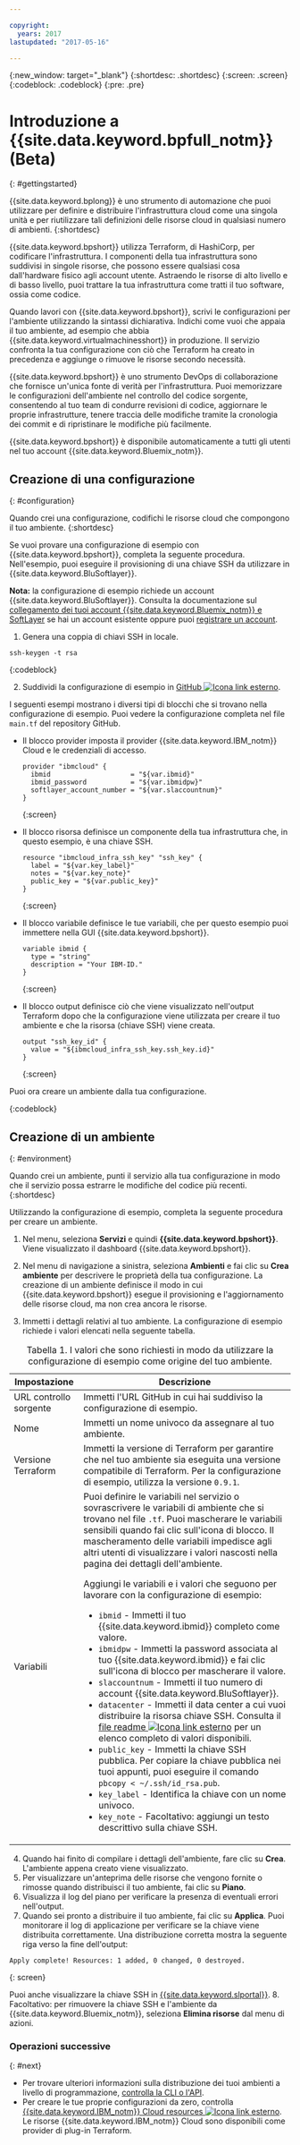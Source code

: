 ```yaml
---

copyright:
  years: 2017
lastupdated: "2017-05-16"

---
```


{:new_window: target="_blank"}
{:shortdesc: .shortdesc}
{:screen: .screen}
{:codeblock: .codeblock}
{:pre: .pre}

# Introduzione a {{site.data.keyword.bpfull_notm}} (Beta)
{: #gettingstarted}

{{site.data.keyword.bplong}} è uno strumento di automazione che puoi utilizzare per definire e distribuire l'infrastruttura cloud come una singola unità e per riutilizzare tali definizioni delle risorse cloud in qualsiasi numero di ambienti.
{:shortdesc}

{{site.data.keyword.bpshort}} utilizza Terraform, di HashiCorp, per codificare l'infrastruttura. I componenti della tua infrastruttura sono suddivisi in singole risorse, che possono essere qualsiasi cosa dall'hardware fisico agli account utente. Astraendo le risorse di alto livello e di basso livello, puoi trattare la tua infrastruttura come tratti il tuo software, ossia come codice.  

Quando lavori con {{site.data.keyword.bpshort}}, scrivi le configurazioni per l'ambiente utilizzando la sintassi dichiarativa. Indichi come vuoi che appaia il tuo ambiente, ad esempio che abbia {{site.data.keyword.virtualmachinesshort}} in produzione. Il servizio confronta la tua configurazione con ciò che Terraform ha creato in precedenza e aggiunge o rimuove le risorse secondo necessità.

{{site.data.keyword.bpshort}} è uno strumento DevOps di collaborazione che fornisce un'unica fonte di verità per l'infrastruttura. Puoi memorizzare le configurazioni dell'ambiente nel controllo del codice sorgente, consentendo al tuo team di condurre revisioni di codice, aggiornare le proprie infrastrutture, tenere traccia delle modifiche tramite la cronologia dei commit e di ripristinare le modifiche più facilmente.

{{site.data.keyword.bpshort}} è disponibile automaticamente a tutti gli utenti nel tuo account {{site.data.keyword.Bluemix_notm}}.


## Creazione di una configurazione
{: #configuration}

Quando crei una configurazione, codifichi le risorse cloud che compongono il tuo ambiente.
{:shortdesc}


Se vuoi provare una configurazione di esempio con {{site.data.keyword.bpshort}}, completa la seguente procedura. Nell'esempio, puoi eseguire il provisioning di una chiave SSH da utilizzare in {{site.data.keyword.BluSoftlayer}}. 

**Nota:** la configurazione di esempio richiede un account {{site.data.keyword.BluSoftlayer}}. Consulta la documentazione sul [collegamento dei tuoi account {{site.data.keyword.Bluemix_notm}} e SoftLayer](../../pricing/linking_accounts.html#unifyingaccounts) se hai un account esistente oppure puoi [registrare un account](https://console.ng.bluemix.net/docs/pricing/index.html#pay-accounts).

1. Genera una coppia di chiavi SSH in locale.
  ```
  ssh-keygen -t rsa
  ```
  {:codeblock}

2. Suddividi la configurazione di esempio in <a href="https://github.com/IBM-Bluemix/tf-bluemix-ssh-key" target="_blank">GitHub <img src="../../icons/launch-glyph.svg" alt="Icona link esterno"></a>. 

  I seguenti esempi mostrano i diversi tipi di blocchi che si trovano nella configurazione di esempio. Puoi vedere la configurazione completa nel file `main.tf` del repository GitHub.
  
  * Il blocco provider imposta il provider {{site.data.keyword.IBM_notm}} Cloud e le credenziali di accesso.

    ```
    provider "ibmcloud" {
      ibmid                    = "${var.ibmid}"
      ibmid_password           = "${var.ibmidpw}"
      softlayer_account_number = "${var.slaccountnum}"
    }
    ```
    {:screen}
  
  * Il blocco risorsa definisce un componente della tua infrastruttura che, in questo esempio, è una chiave SSH.
  
    ```
    resource "ibmcloud_infra_ssh_key" "ssh_key" {
      label = "${var.key_label}"
      notes = "${var.key_note}"
      public_key = "${var.public_key}"
    }
    ```
    {:screen}
  
  * Il blocco variabile definisce le tue variabili, che per questo esempio puoi immettere nella GUI {{site.data.keyword.bpshort}}.
  
    ```
    variable ibmid {
      type = "string"
      description = "Your IBM-ID."
    }
    ```
    {:screen}
  
  * Il blocco output definisce ciò che viene visualizzato nell'output Terraform dopo che la configurazione viene utilizzata per creare il tuo ambiente e che la risorsa (chiave SSH) viene creata.
  
    ```
    output "ssh_key_id" {
      value = "${ibmcloud_infra_ssh_key.ssh_key.id}"
    }
    ```
    {:screen}
  
Puoi ora creare un ambiente dalla tua configurazione. 

{:codeblock}

## Creazione di un ambiente
{: #environment}

Quando crei un ambiente, punti il servizio alla tua configurazione in modo che il servizio possa estrarre le modifiche del codice più recenti.
{:shortdesc}

Utilizzando la configurazione di esempio, completa la seguente procedura per creare un ambiente.

1. Nel menu, seleziona **Servizi** e quindi **{{site.data.keyword.bpshort}}**. Viene visualizzato il dashboard {{site.data.keyword.bpshort}}.

2. Nel menu di navigazione a sinistra, seleziona **Ambienti** e fai clic su **Crea ambiente** per descrivere le proprietà della tua configurazione. La creazione di un ambiente definisce il modo in cui {{site.data.keyword.bpshort}} esegue il provisioning e l'aggiornamento delle risorse cloud, ma non crea ancora le risorse.

3. Immetti i dettagli relativi al tuo ambiente. La configurazione di esempio richiede i valori elencati nella seguente tabella.

  <table summary="The values that are required so that you can use the sample configuration as the source of your environment.">
  <caption>Tabella 1. I valori che sono richiesti in modo da utilizzare la configurazione di esempio come origine del tuo ambiente.
  </caption>
  <thead>
  <th colspan="1">Impostazione</th>
  <th colspan="1">Descrizione</th>
  </thead>
  <tbody>
  <tr>
  <td>URL controllo sorgente</td>
  <td>Immetti l'URL GitHub in cui hai suddiviso la configurazione di esempio.</td>
  </tr>
  <tr>
  <td>Nome</td>
  <td>Immetti un nome univoco da assegnare al tuo ambiente.</td>
  </tr>
  <td>Versione Terraform</td>
  <td>Immetti la versione di Terraform per garantire che nel tuo ambiente sia eseguita una versione compatibile di Terraform. Per la configurazione di esempio, utilizza la versione <code>0.9.1</code>.</td>
  </tr>
  <tr>
  <td>Variabili</td>
  <td>Puoi definire le variabili nel servizio o sovrascrivere le variabili di ambiente che si trovano nel file <code>.tf</code>. Puoi mascherare le variabili sensibili quando fai clic sull'icona di blocco. Il mascheramento delle variabili impedisce agli altri utenti di visualizzare i valori nascosti nella pagina dei dettagli dell'ambiente.
  <p>
  <p>Aggiungi le variabili e i valori che seguono per lavorare con la configurazione di esempio:
  <ul>
  <li><code>ibmid</code> - Immetti il tuo {{site.data.keyword.ibmid}} completo come valore.</li>
  <li><code>ibmidpw</code> - Immetti la password associata al tuo {{site.data.keyword.ibmid}} e fai clic sull'icona di blocco per mascherare il valore.</li>
  <li><code>slaccountnum</code> - Immetti il tuo numero di account {{site.data.keyword.BluSoftlayer}}.
   <li><code>datacenter</code> - Immetti il data center a cui vuoi distribuire la risorsa chiave SSH. Consulta il <a href="https://github.com/IBM-Bluemix/tf-bluemix-ssh-key/blob/master/README.md" target="_blank">file readme <img src="../../icons/launch-glyph.svg" alt="Icona link esterno"></a> per un elenco completo di valori disponibili.</li> 
   <li><code>public_key</code> - Immetti la chiave SSH pubblica. Per copiare la chiave pubblica nei tuoi appunti, puoi eseguire il comando <code>pbcopy < ~/.ssh/id_rsa.pub</code>.
   <li><code>key_label</code> - Identifica la chiave con un nome univoco.
   <li><code>key_note</code> - Facoltativo: aggiungi un testo descrittivo sulla chiave SSH.</ul></td>
   </tr></tbody></table>

4. Quando hai finito di compilare i dettagli dell'ambiente, fare clic su **Crea**. L'ambiente appena creato viene visualizzato. 
5. Per visualizzare un'anteprima delle risorse che vengono fornite o rimosse quando distribuisci il tuo ambiente, fai clic su **Piano**. 
6. Visualizza il log del piano per verificare la presenza di eventuali errori nell'output.  
7. Quando sei pronto a distribuire il tuo ambiente, fai clic su **Applica**. Puoi monitorare il log di applicazione per verificare se la chiave viene distribuita correttamente. Una distribuzione corretta mostra la seguente riga verso la fine dell'output:

  ```
  Apply complete! Resources: 1 added, 0 changed, 0 destroyed.
  ```
  {: screen}

  Puoi anche visualizzare la chiave SSH in [{{site.data.keyword.slportal}}](https://control.bluemix.net/devices/sshkeys).
8. Facoltativo: per rimuovere la chiave SSH e l'ambiente da {{site.data.keyword.Bluemix_notm}}, seleziona **Elimina risorse** dal menu di azioni.

### Operazioni successive
{: #next}

* Per trovare ulteriori informazioni sulla distribuzione dei tuoi ambienti a livello di programmazione, [controlla la CLI o l'API](schematics_deploying.html).
* Per creare le tue proprie configurazioni da zero, controlla <a href="https://ibm-bluemix.github.io/tf-ibm-docs/">{{site.data.keyword.IBM_notm}} Cloud resources <img src="../../icons/launch-glyph.svg" alt="Icona link esterno"></a>. Le risorse {{site.data.keyword.IBM_notm}} Cloud sono disponibili come provider di plug-in Terraform.
